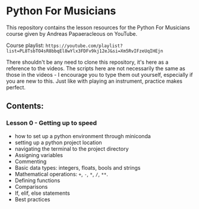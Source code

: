 # Python For Musicians

This repository contains the lesson resources for the Python For Musicians course given by Andreas Papaeracleous on YouTube.

Course playlist: `https://youtube.com/playlist?list=PL8TsbTO4sR8bbqEl8wYlx3FDFv9kj12eJ&si=Xm5RvIFzeUqIHEjn`

There shouldn't be any need to clone this repository, it's here as a reference to the videos. The scripts here are not necessarily the same as those in the videos - I encourage you to type them out yourself, especially if you are new to this. Just like with playing an instrument, practice makes perfect.

## Contents:

### Lesson 0 - Getting up to speed

- how to set up a python environment through miniconda
- setting up a python project location
- navigating the terminal to the project directory
- Assigning variables
- Commenting
- Basic data types: integers, floats, bools and strings
- Mathematical operations: `+`, `-`, `*`, `/`, `**`.
- Defining functions
- Comparisons
- If, elif, else statements
- Best practices
